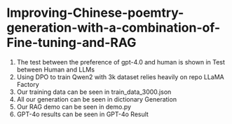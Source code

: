 # Improving-Chinese-poemtry-generation-with-a-combination-of-Fine-tuning-and-RAG
1. The test between the preference of gpt-4.0 and human is shown in Test between Human and LLMs
2. Using DPO to train Qwen2 with 3k dataset relies heavily on repo LLaMA Factory 
3. Our training data can be seen in train_data_3000.json
4. All our generation can be seen in dictionary Generation
5. Our RAG demo can be seen in demo.py
6. GPT-4o results can be seen in GPT-4o Result
